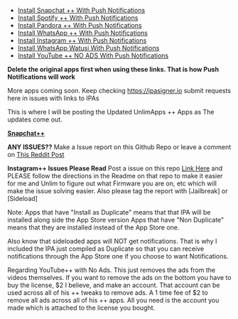 
 - [Install Snapchat ++ With Push Notifications](https://ipasigner.io/install/com.toyopagroup.picaboo)
 - [Install Spotify ++ With Push Notifications](https://ipasigner.io/install/com.spotify.client)
 - [Install Pandora ++ With Push Notifications](https://ipasigner.io/install/com.pandora)
 - [Install WhatsApp ++ With Push Notifications](https://ipasigner.io/install/net.whatsapp.WhatsApp)
 - [Install Instagram ++ With Push Notifications](https://ipasigner.io/install/com.burbn.instagram)
 - [Install WhatsApp Watusi With Push Notifications](https://ipasigner.io/install/com.f0u4d.watusi)
 - [Install YouTube ++ NO ADS With Push Notifications](https://ipasigner.io/install/com.google.ios.youtube)
 
 **Delete the original apps first when using these links. That is how Push Notifications will work**

More apps coming soon. Keep checking https://ipasigner.io submit requests here in issues with links to IPAs

This is where I will be posting the Updated UnlimApps ++ Apps as The updates come out.


[**Snapchat++**](https://mega.nz/#F!S4oylCYK!meNyvgNC68OgSWnoSPW7kQ)

**ANY ISSUES??**
       Make a Issue report on this Github Repo or leave a comment on [This Reddit Post](https://goo.gl/GdFV7Q)

**Instagram++ Issues Please Read**
  Post a issue on this repo [Link Here](https://github.com/eni9889/IG-PP-Issues) and PLEASE follow the directions in the Readme on that repo to make it easier for me and Unlim to figure out what Firmware you are on, etc which will make the issue solving easier. Also please tag the report with [Jailbreak] or [Sideload]


Note:
Apps that have "Install as Duplicate" means that that IPA will be installed along side the App Store version
Apps that have "Non Duplicate" means that they are installed instead of the App Store one.

Also know that sideloaded apps will NOT get notifications. That is why I included the IPA just compiled as Duplicate so that you can receive notifications through the App Store one if you choose to want Notifications.



Regarding YouTube++ with No Ads. This just removes the ads from the videos themselves. If you want to remove the ads on the bottom you have to buy the license, $2 I believe, and make an account. That account can be used across all of his ++ tweaks to remove ads. A 1 time fee of $2 to remove all ads across all of his ++ apps. All you need is the account you made which is attached to the license you bought.
